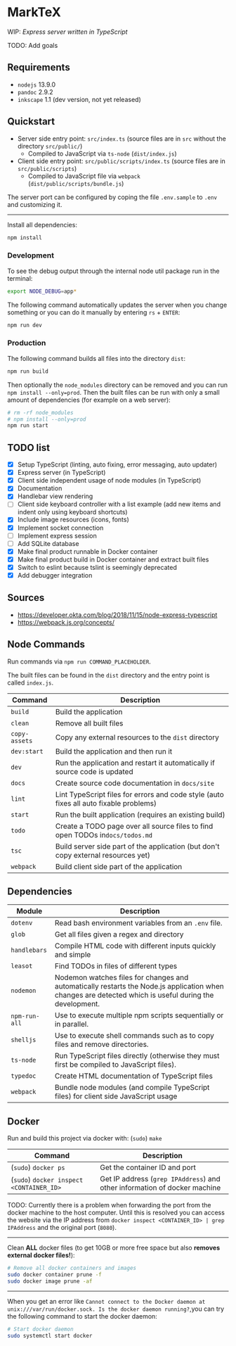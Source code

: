 # MarkTeX

WIP: *Express server written in TypeScript*

TODO: Add goals

## Requirements

- `nodejs` 13.9.0
- `pandoc` 2.9.2
- `inkscape` 1.1 (dev version, not yet released)

## Quickstart

- Server side entry point: `src/index.ts` (source files are in `src` without the directory `src/public/`)
  - Compiled to JavaScript via `ts-node`  (`dist/index.js`)
- Client side entry point: `src/public/scripts/index.ts` (source files are in `src/public/scripts`)
  - Compiled to JavaScript file via `webpack` (`dist/public/scripts/bundle.js`)

The server port can be configured by coping the file `.env.sample` to `.env` and customizing it.

---

Install all dependencies:

```sh
npm install
```

### Development

To see the debug output through the internal node util package run in the terminal:

```sh
export NODE_DEBUG=app*
```

The following command automatically updates the server when you change something or you can do it manually by entering `rs` + `ENTER`:

```sh
npm run dev
```

### Production

The following command builds all files into the directory `dist`:

```sh
npm run build
```

Then optionally the `node_modules` directory can be removed and you can run `npm install --only=prod`.
Then the built files can be run with only a small amount of dependencies (for example on a web server):

```sh
# rm -rf node_modules
# npm install --only=prod
npm run start
```

## TODO list

- [x] Setup TypeScript (linting, auto fixing, error messaging, auto updater)
- [x] Express server (in TypeScript)
- [x] Client side independent usage of node modules (in TypeScript)
- [x] Documentation
- [x] Handlebar view rendering
- [ ] Client side keyboard controller with a list example (add new items and indent only using keyboard shortcuts)
- [x] Include image resources (icons, fonts)
- [x] Implement socket connection
- [ ] Implement express session
- [ ] Add SQLite database
- [x] Make final product runnable in Docker container
- [x] Make final product build in Docker container and extract built files
- [x] Switch to eslint because tslint is seemingly deprecated
- [x] Add debugger integration

## Sources

- https://developer.okta.com/blog/2018/11/15/node-express-typescript
- https://webpack.js.org/concepts/

## Node Commands

Run commands via `npm run COMMAND_PLACEHOLDER`.

The built files can be found in the `dist` directory and the entry point is called `index.js`.

| Command |  Description |
| ------- | ------------ |
| `build` | Build the application |
| `clean` | Remove all built files |
| `copy-assets` | Copy any external resources to the `dist` directory |
| `dev:start` | Build the application and then run it |
| `dev` | Run the application and restart it automatically if source code is updated |
| `docs` | Create source code documentation in `docs/site` |
| `lint` | Lint TypeScript files for errors and code style (auto fixes all auto fixable problems) |
| `start` | Run the built application (requires an existing build) |
| `todo` | Create a TODO page over all source files to find open TODOs in`docs/todos.md` |
| `tsc` | Build server side part of the application (but don't copy external resources yet) |
| `webpack` | Build client side part of the application |

## Dependencies

| Module | Description |
| ------ | ----------- |
| `dotenv` | Read bash environment variables from an `.env` file. |
| `glob` | Get all files given a regex and directory |
| `handlebars` | Compile HTML code with different inputs quickly and simple |
| `leasot` | Find TODOs in files of different types |
| `nodemon` | Nodemon watches files for changes and automatically restarts the Node.js application when changes are detected which is useful during the development. |
| `npm-run-all` | Use to execute multiple npm scripts sequentially or in parallel. |
| `shelljs` | Use to execute shell commands such as to copy files and remove directories. |
| `ts-node` | Run TypeScript files directly (otherwise they must first be compiled to JavaScript files). |
| `typedoc` | Create HTML documentation of TypeScript files |
| `webpack` | Bundle node modules (and compile TypeScript files) for client side JavaScript usage |

## Docker

Run and build this project via docker with: (`sudo`) `make`

| Command |  Description |
| ------- | ------------ |
| (`sudo`) `docker ps` | Get the container ID and port |
| (`sudo`) `docker inspect <CONTAINER_ID>` | Get IP address (`grep IPAddress`) and other information of docker machine |

TODO: Currently there is a problem when forwarding the port from the docker machine to the host computer.
Until this is resolved you can access the website via the IP address from `docker inspect <CONTAINER_ID> | grep IPAddress` and the original port (`8080`).

---

Clean **ALL** docker files (to get 10GB or more free space but also **removes external docker files!**):

```sh
# Remove all docker containers and images
sudo docker container prune -f
sudo docker image prune -af
```

---

When you get an error like `Cannot connect to the Docker daemon at unix:///var/run/docker.sock. Is the docker daemon running?`,you can try the following command to start the docker daemon:

```sh
# Start docker daemon
sudo systemctl start docker
```
